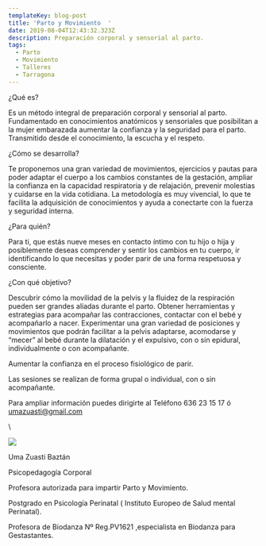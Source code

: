 ```yaml
---
templateKey: blog-post
title: 'Parto y Movimiento  '
date: 2019-08-04T12:43:32.323Z
description: Preparación corporal y sensorial al parto.
tags:
  - Parto
  - Movimiento
  - Talleres
  - Tarragona
---
```

¿Qué es?

Es un método integral de preparación corporal y sensorial al parto. Fundamentado en conocimientos anatómicos y sensoriales que posibilitan a la mujer embarazada aumentar la confianza y la seguridad para el parto. Transmitido desde el conocimiento, la escucha y el respeto.

¿Cómo se desarrolla?

Te proponemos una gran variedad de movimientos, ejercicios y pautas para poder adaptar el cuerpo a los cambios constantes de la gestación, ampliar la  confianza en la capacidad respiratoria y de relajación, prevenir molestias y cuidarse en la vida cotidiana. La metodología es muy vivencial, lo que te facilita la adquisición de conocimientos y ayuda a conectarte con la fuerza y seguridad interna.

¿Para quién?

Para ti, que estás nueve meses en contacto íntimo con tu hijo o hija y posiblemente deseas comprender y sentir los cambios en tu cuerpo, ir identificando lo que necesitas y poder parir de una forma respetuosa y consciente.

¿Con qué objetivo?

Descubrir cómo la movilidad de la pelvis y la fluidez de la respiración pueden ser grandes aliadas durante el parto. Obtener herramientas y estrategias para acompañar las contracciones, contactar con el bebé y acompañarlo a nacer. Experimentar una gran variedad de posiciones y movimientos que podrán facilitar a la pelvis adaptarse, acomodarse y “mecer” al bebé durante la dilatación y el expulsivo, con o sin epidural, individualmente o con acompañante.

Aumentar la confianza en el proceso fisiológico de parir.

Las sesiones se realizan de forma grupal o individual, con o sin acompañante.

Para ampliar información puedes dirigirte al Teléfono 636 23 15 17 ó umazuasti@gmail.com

\    

![](/img/logo-parto-y-movimiento.jpg)

Uma Zuasti Baztán

Psicopedagogía Corporal

Profesora autorizada para impartir Parto y Movimiento.

Postgrado en Psicología Perinatal ( Instituto Europeo de Salud mental Perinatal).

Profesora de Biodanza Nº Reg.PV1621 ,especialista en Biodanza para Gestastantes.
